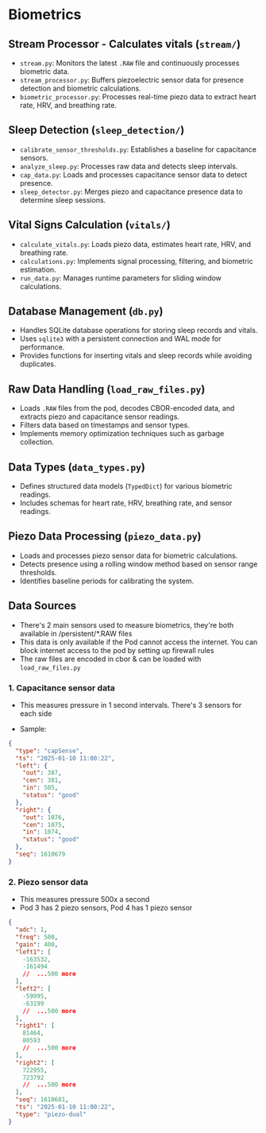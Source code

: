 # Biometrics

## Stream Processor - Calculates vitals (`stream/`)

- `stream.py`: Monitors the latest `.RAW` file and continuously processes biometric data.
- `stream_processor.py`: Buffers piezoelectric sensor data for presence detection and biometric calculations.
- `biometric_processor.py`: Processes real-time piezo data to extract heart rate, HRV, and breathing rate.

## Sleep Detection (`sleep_detection/`)

- `calibrate_sensor_thresholds.py`: Establishes a baseline for capacitance sensors.
- `analyze_sleep.py`: Processes raw data and detects sleep intervals.
- `cap_data.py`: Loads and processes capacitance sensor data to detect presence.
- `sleep_detector.py`: Merges piezo and capacitance presence data to determine sleep sessions.

## Vital Signs Calculation (`vitals/`)

- `calculate_vitals.py`: Loads piezo data, estimates heart rate, HRV, and breathing rate.
- `calculations.py`: Implements signal processing, filtering, and biometric estimation.
- `run_data.py`: Manages runtime parameters for sliding window calculations.

## Database Management (`db.py`)

- Handles SQLite database operations for storing sleep records and vitals.
- Uses `sqlite3` with a persistent connection and WAL mode for performance.
- Provides functions for inserting vitals and sleep records while avoiding duplicates.

## Raw Data Handling (`load_raw_files.py`)

- Loads `.RAW` files from the pod, decodes CBOR-encoded data, and extracts piezo and capacitance sensor readings.
- Filters data based on timestamps and sensor types.
- Implements memory optimization techniques such as garbage collection.

## Data Types (`data_types.py`)

- Defines structured data models (`TypedDict`) for various biometric readings.
- Includes schemas for heart rate, HRV, breathing rate, and sensor readings.

## Piezo Data Processing (`piezo_data.py`)

- Loads and processes piezo sensor data for biometric calculations.
- Detects presence using a rolling window method based on sensor range thresholds.
- Identifies baseline periods for calibrating the system.

## Data Sources

- There's 2 main sensors used to measure biometrics, they're both available in /persistent/*.RAW files
- This data is only available if the Pod cannot access the internet. You can block internet access to the pod by setting
  up firewall rules
- The raw files are encoded in cbor & can be loaded with `load_raw_files.py`

### 1. Capacitance sensor data

- This measures pressure in 1 second intervals. There's 3 sensors for each side

- Sample:

```json
{
  "type": "capSense",
  "ts": "2025-01-10 11:00:22",
  "left": {
    "out": 387,
    "cen": 381,
    "in": 505,
    "status": "good"
  },
  "right": {
    "out": 1076,
    "cen": 1075,
    "in": 1074,
    "status": "good"
  },
  "seq": 1610679
}
```

### 2. Piezo sensor data

- This measures pressure 500x a second
- Pod 3 has 2 piezo sensors, Pod 4 has 1 piezo sensor

```json
{
  "adc": 1,
  "freq": 500,
  "gain": 400,
  "left1": [
    -163532,
    -161494
    //  ...500 more
  ],
  "left2": [
    -59995,
    -63199
    //  ...500 more
  ],
  "right1": [
    81464,
    80593
    //  ...500 more
  ],
  "right2": [
    722955,
    723792
    //  ...500 more
  ],
  "seq": 1610681,
  "ts": "2025-01-10 11:00:22",
  "type": "piezo-dual"
}
```




